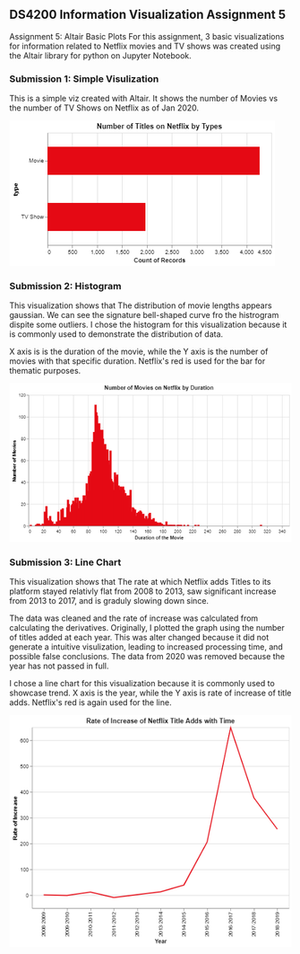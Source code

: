 ## DS4200 Information Visualization Assignment 5

Assignment 5: Altair Basic Plots
For this assignment, 3 basic visualizations for information related to Netflix movies and TV shows was created using the Altair library for python on Jupyter Notebook.

### Submission 1: Simple Visulization

This is a simple viz created with Altair. It shows the number of Movies vs the
number of TV Shows on Netflix as of Jan 2020.

![simpleViz](/images/simpleViz.png)


### Submission 2: Histogram

This visualization shows that The distribution of movie lengths appears gaussian. We can see the signature bell-shaped curve fro the histrogram dispite some outliers. I chose the histogram for this visualization because it is commonly used to demonstrate the distribution of data.

X axis is is the duration of the movie, while the Y axis is the number of movies with that specific duration. Netflix's red is used for the bar for thematic purposes.

![viz1](/images/viz1.png)


### Submission 3: Line Chart

This visualization shows that The rate at which Netflix adds Titles to its platform stayed relativly flat from 2008 to 2013, saw significant increase from 2013 to 2017, and is graduly slowing down since.

The data was cleaned and the rate of increase was calculated from calculating the derivatives. Originally, I plotted the graph using the number of titles added at each year. This was alter changed because it did not generate a intuitive visulization, leading to increased processing time, and possible false conclusions. The data from 2020 was removed because the year has not passed in full. 

I chose a line chart for this visualization because it is commonly used to showcase trend. X axis is the year, while the Y axis is rate of increase of title adds. Netflix's red is again used for the line.

![viz2](/images/viz2.png)
